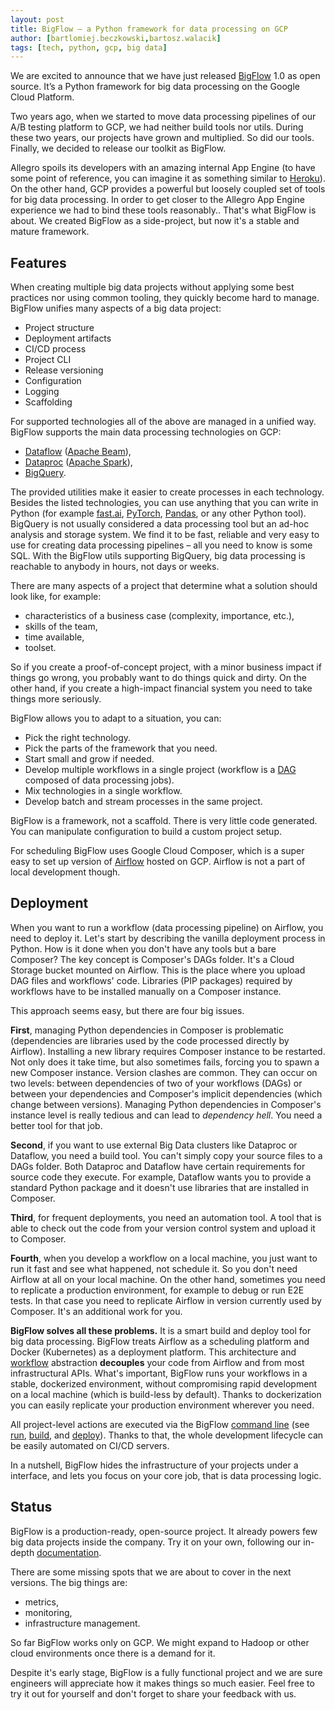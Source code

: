 ```yaml
---
layout: post
title: BigFlow — a Python framework for data processing on GCP
author: [bartlomiej.beczkowski,bartosz.walacik]
tags: [tech, python, gcp, big data]
---
```



We are excited to announce that we have just released [BigFlow](https://github.com/allegro/bigflow) 1.0 as open source.
It’s a Python framework for big data processing on the Google Cloud Platform.

Two years ago, when we started to move data processing pipelines
of our A/B testing platform to GCP, we had neither build tools nor utils.
During these two years, our projects have grown and multiplied. So did our tools.
Finally, we decided to release our toolkit as BigFlow.

Allegro spoils its developers with an amazing internal App Engine (to have some point of reference, you can imagine it as
something similar to [Heroku](https://www.heroku.com/)). On the other hand, GCP provides a powerful but loosely
coupled set of tools for big data processing. In order to get closer to the Allegro App Engine experience we had to bind
these tools reasonably.. That's what BigFlow is about.
We created BigFlow as a side-project, but now it's a stable and mature framework.

## Features

When creating multiple big data projects without applying some best practices nor using common tooling, they
quickly become hard to manage. BigFlow unifies many aspects of a big data project:

* Project structure
* Deployment artifacts
* CI/CD process
* Project CLI
* Release versioning
* Configuration
* Logging
* Scaffolding

For supported technologies all of the above are managed in a unified way. BigFlow supports the main
data processing technologies on GCP:

* [Dataflow](https://cloud.google.com/dataflow) ([Apache Beam](https://beam.apache.org/)),
* [Dataproc](https://cloud.google.com/dataproc) ([Apache Spark](https://spark.apache.org/)),
* [BigQuery](https://cloud.google.com/bigquery).

The provided utilities make it easier to create processes in each technology. Besides the listed technologies,
you can use anything that you can write in Python (for example [fast.ai](https://www.fast.ai/),
[PyTorch](https://pytorch.org/), [Pandas](https://pandas.pydata.org/), or any other Python tool).
BigQuery is not usually considered a data processing tool but an ad-hoc analysis and storage system. We find it to be fast,
reliable and very easy to use for creating data processing pipelines – all you need to know is some SQL. With
the BigFlow utils supporting BigQuery, big data processing is reachable to anybody in hours, not days or weeks.

There are many aspects of a project that determine what a solution should look like, for example:

* characteristics of a business case (complexity, importance, etc.),
* skills of the team,
* time available,
* toolset.

So if you create a proof-of-concept project, with a minor business impact if things go wrong, you probably want to do
things quick and dirty. On the other hand, if you create a high-impact financial system you need to take things more
seriously.

BigFlow allows you to adapt to a situation, you can:

* Pick the right technology.
* Pick the parts of the framework that you need.
* Start small and grow if needed.
* Develop multiple workflows in a single project (workflow is a [DAG](https://en.wikipedia.org/wiki/Directed_acyclic_graph)
 composed of data processing jobs).
* Mix technologies in a single workflow.
* Develop batch and stream processes in the same project.

BigFlow is a framework, not a scaffold. There is very little code generated. You can manipulate configuration to
build a custom project setup.

For scheduling BigFlow uses Google Cloud Composer, which is a super easy to set up version
of [Airflow](https://airflow.apache.org/) hosted on GCP. Airflow is not a part of local development though.

## Deployment

When you want to run a workflow (data processing pipeline)
on Airflow, you need to deploy it.
Let's start by describing the vanilla deployment process in Python.
How is it done when you don't have any tools but a bare Composer?
The key concept is Composer's DAGs folder.
It's a Cloud Storage bucket mounted on Airflow.
This is the place where you upload DAG files and workflows' code.
Libraries (PIP packages) required by workflows have to be installed
manually on a Composer instance.

This approach seems easy, but there are four big issues.

**First**, managing Python dependencies in Composer is problematic
(dependencies are libraries used by the code processed directly by Airflow).
Installing a new library requires Composer instance to be restarted.
Not only does it take time, but also sometimes fails, forcing you to spawn a new Composer instance.
Version clashes are common. They can occur on two levels: between
dependencies of two of your workflows (DAGs) or between your
dependencies and Composer's implicit dependencies (which change between versions).
Managing Python dependencies in Composer's instance level is really tedious
and can lead to *dependency hell*.
You need a better tool for that job.

**Second**, if you want to use external Big Data clusters like Dataproc or Dataflow,
you need a build tool. You can't simply copy your source files to a DAGs folder.
Both Dataproc and Dataflow have certain requirements for source code they execute.
For example, Dataflow wants you to provide a standard Python package
and it doesn't use libraries that are installed in Composer.

**Third**, for frequent deployments, you need an automation tool.
A tool that is able to check out the code from your version control system and upload it to Composer.

**Fourth**, when you develop a workflow on a local machine,
you just want to run it fast and see what happened, not schedule it.
So you don't need Airflow at all on your local machine.
On the other hand, sometimes you need to replicate a production environment,
for example to debug or run E2E tests. In that case you need to replicate Airflow in version currently used by Composer.
It's an additional work for you.

**BigFlow solves all these problems.**
It is a smart build and deploy tool for big data processing.
BigFlow treats Airflow as a scheduling platform and Docker (Kubernetes)
as a deployment platform. This architecture
and [workflow](https://github.com/allegro/bigflow/blob/master/docs/workflow-and-job.md) abstraction
**decouples** your code from Airflow and from most infrastructural APIs.
What's important, BigFlow runs your workflows in a stable, dockerized environment,
without compromising rapid development on a local machine (which is build-less by default).
Thanks to dockerization you can easily replicate your production environment wherever you need.

All project-level actions are executed via the BigFlow [command line](https://github.com/allegro/bigflow/blob/master/docs/cli.md)
(see
[run](https://github.com/allegro/bigflow/blob/master/docs/cli.md#running-workflows),
[build](https://github.com/allegro/bigflow/blob/master/docs/cli.md#building-airflow-dags), and
[deploy](https://github.com/allegro/bigflow/blob/master/docs/cli.md#deploying-to-gcp)).
Thanks to that, the whole development lifecycle can be easily automated on CI/CD servers.

In a nutshell, BigFlow hides the infrastructure of your projects
under a interface, and lets you focus on your core job, that is data processing logic.

## Status

BigFlow is a production-ready, open-source project. It already powers few big data projects inside the company. Try it on your
own, following our in-depth [documentation](https://github.com/allegro/bigflow#documentation).

There are some missing spots that we are about to cover in the next versions. The big things are:

* metrics,
* monitoring,
* infrastructure management.

So far BigFlow works only on GCP. We might expand to Hadoop or other cloud environments once there is a demand for it.

Despite it's early stage, BigFlow is a fully functional project and we are sure engineers will appreciate how
it makes things so much easier. Feel free to try it out for yourself and don't forget to share your feedback with us.
